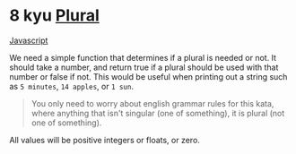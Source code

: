 # 8 kyu [Plural](https://www.codewars.com/kata/52ceafd1f235ce81aa00073a)

<!-- START LANGUAGE_LINKS -->

[Javascript](./javascript.js)

<!-- END LANGUAGE_LINKS -->

We need a simple function that determines if a plural is needed or not. It should take a number, and return true if a plural should be used with that number or false if not. This would be useful when printing out a string such as `5 minutes`, `14 apples`, or `1 sun`. 

> You only need to worry about english grammar rules for this kata, where anything that isn't singular (one of something), it is plural (not one of something).

All values will be positive integers or floats, or zero.
